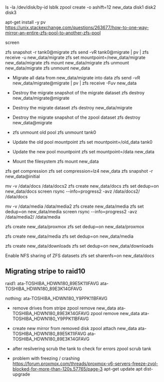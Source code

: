 ls -la /dev/disk/by-id
lsblk
zpool create -o ashift=12 new_data disk1 disk2 disk3


apt-get install -y pv
https://unix.stackexchange.com/questions/263677/how-to-one-way-mirror-an-entire-zfs-pool-to-another-zfs-pool

screen

zfs snapshot -r tank0@migrate
zfs send -vR tank0@migrate | pv | zfs receive -u new_data/migrate
zfs set mountpoint=/new_data/migrate new_data/migrate
zfs mount new_data/migrate
zfs unmount new_data/migrate
zfs unmount new_data

- Migrate all data from new_data/migrate into data
zfs send -vR new_data/migrate@migrate | pv | zfs receive -Fuv new_data

- Destroy the migrate snapshot of the migrate dataset
zfs destroy new_data/migrate@migrate

- Destroy the migrate dataset
zfs destroy new_data/migrate

- Destroy the migrate snapshot of the zpool dataset
zfs destroy new_data@migrate

- zfs unmount old pool
zfs unmount tank0

- Update the old pool mountpoint
zfs set mountpoint=/old_data tank0

- Update the new pool mountpoint
zfs set mountpoint=/data new_data

- Mount the filesystem
zfs mount new_data


zfs get compression
zfs set compression=lz4 new_data
zfs snapshot -r new_data@initial

mv -v /data/docs /data/docs2
zfs create new_data/docs
zfs set dedup=on new_data/docs
screen
rsync --info=progress2 -avz /data/docs2/ /data/docs

mv -v /data/media /data/media2
zfs create new_data/media
zfs set dedup=on new_data/media
screen
rsync --info=progress2 -avz /data/media2/ /data/media

zfs create new_data/proxmox
zfs set dedup=on new_data/proxmox

zfs create new_data/media
zfs set dedup=on new_data/media

zfs create new_data/downloads
zfs set dedup=on new_data/downloads

Enable NFS sharing of ZFS datasets
zfs set sharenfs=on new_data/docs

## Migrating stripe to raid10

raid1:
ata-TOSHIBA_HDWN180_89E5K11IFAVG
ata-TOSHIBA_HDWN180_89E3K14GFAVG

nothing:
ata-TOSHIBA_HDWN180_Y9PPK11BFAVG

- remove drives from stripe
zpool remove new_data ata-TOSHIBA_HDWN180_89E3K14GFAVG
zpool remove new_data ata-TOSHIBA_HDWN180_Y9PPK11BFAVG

- create new mirror from removed disk
zpool attach new_data ata-TOSHIBA_HDWN180_89E5K11IFAVG ata-TOSHIBA_HDWN180_89E3K14GFAVG

- after resilvering scrub the tank to check for errors
zpool scrub tank

- problem with freezing / crashing https://forum.proxmox.com/threads/proxmox-v6-servers-freeze-zvol-blocked-for-more-than-120s.57765/page-3
apt-get update
apt dist-upgrade
